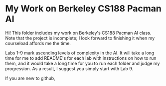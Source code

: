 My Work on Berkeley CS188 Pacman AI
====================================
Hi! This folder includes my work on Berkeley's CS188 Pacman AI class. Note that the project is incomplete; I look forward to finishing it when my courseload affords me the time.

Labs 1-9 mark ascending levels of complexity in the AI. It will take a long time for me to add README's for each lab with instructions on how to run them, and it would take a long time for you to run each folder and judge my progression. As a result, I suggest you simply start with Lab 9.

If you are new to github, 
